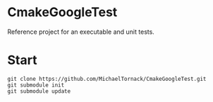 # CmakeGoogleTest

Reference project for an executable and unit tests.

# Start
```
git clone https://github.com/MichaelTornack/CmakeGoogleTest.git 
git submodule init
git submodule update
```
